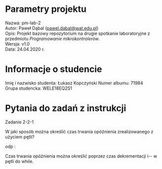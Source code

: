 # Parametry projektu

Nazwa: pm-lab-2  
Autor: Paweł Dąbal (pawel.dabal@wat.edu.pl)  
Opis: Projekt bazowy repozytorium na drugie spotkanie laboratoryjne z przedmiotu _Programowanie mikrokontrolerów_.  
Wersja: v1.0  
Data: 24.04.2020 r.

# Informacje o studencie

Imię i nazwisko studenta: Łukasz Kopczyński
Numer albumu: 71984  
Grupa studencka: WELE18EQ2S1

# Pytania do zadań z instrukcji

Zadanie 2-2-1

W jaki sposób można określić czas trwania opóźnienia zrealizowanego z użyciem pętli? 

odp : 

Czas trwania opóźnienia można określić poprzez czas dekrementacji i-- w pętli do while.



